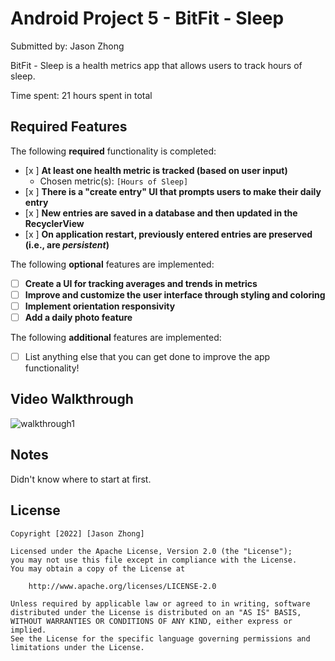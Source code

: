 # Android Project 5 - BitFit - Sleep

Submitted by: Jason Zhong

BitFit - Sleep is a health metrics app that allows users to track hours of sleep.

Time spent: 21 hours spent in total

## Required Features

The following **required** functionality is completed:

- [x ] **At least one health metric is tracked (based on user input)**
  - Chosen metric(s): `[Hours of Sleep]`
- [x ] **There is a "create entry" UI that prompts users to make their daily entry**
- [x ] **New entries are saved in a database and then updated in the RecyclerView**
- [x ] **On application restart, previously entered entries are preserved (i.e., are *persistent*)**
 
The following **optional** features are implemented:

- [ ] **Create a UI for tracking averages and trends in metrics**
- [ ] **Improve and customize the user interface through styling and coloring**
- [ ] **Implement orientation responsivity**
- [ ] **Add a daily photo feature**

The following **additional** features are implemented:

- [ ] List anything else that you can get done to improve the app functionality!

## Video Walkthrough


![walkthrough1](https://user-images.githubusercontent.com/108023931/195013457-908e1b84-0570-499e-9c75-fb5795cbb785.gif)


## Notes

Didn't know where to start at first.

## License

    Copyright [2022] [Jason Zhong]

    Licensed under the Apache License, Version 2.0 (the "License");
    you may not use this file except in compliance with the License.
    You may obtain a copy of the License at

        http://www.apache.org/licenses/LICENSE-2.0

    Unless required by applicable law or agreed to in writing, software
    distributed under the License is distributed on an "AS IS" BASIS,
    WITHOUT WARRANTIES OR CONDITIONS OF ANY KIND, either express or implied.
    See the License for the specific language governing permissions and
    limitations under the License.
